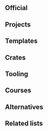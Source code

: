 ## Official


## Projects


## Templates


## Crates


## Tooling


## Courses


## Alternatives


## Related lists

